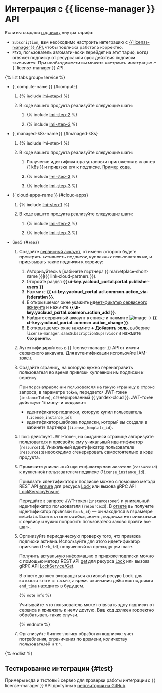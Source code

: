 # Интеграция с {{ license-manager }} API

Если вы создали [подписку](../concepts/subscription.md) внутри тарифа:
* `Subscription`, вам необходимо настроить интеграцию с [{{ license-manager }} API](../license-manager/api-ref/index.md), чтобы подписка работала корректно.
* `PAYG`, пользователь автоматически перейдет на этот тариф, когда отвяжет подписку от ресурса или срок действия подписки закончится. При необходимости вы можете настроить интеграцию с {{ license-manager }} API.

{% list tabs group=service %}

- {{ compute-name }} {#compute}

    1. {% include [lmi-step-1](../../_includes/marketplace/lmi-step-1.md) %}

    1. В коде вашего продукта реализуйте следующие шаги:

        1. {% include [lmi-step-2](../../_includes/marketplace/lmi-step-2.md) %}

        1. {% include [lmi-step-3](../../_includes/marketplace/lmi-step-3.md) %}

- {{ managed-k8s-name }} {#managed-k8s}

    1. {% include [lmi-step-1](../../_includes/marketplace/lmi-step-1.md) %}

    1. В коде вашего продукта реализуйте следующие шаги:

        1. Получение идентификатора установки приложения в кластер {{ k8s }} и привязка его к подписке. [Пример кода](https://github.com/yandex-cloud-examples/yc-marketplace-k8s-check-licenses/tree/main).

        1. {% include [lmi-step-2](../../_includes/marketplace/lmi-step-2.md) %}

        1. {% include [lmi-step-3](../../_includes/marketplace/lmi-step-3.md) %}

- {{ cloud-apps-name }} {#cloud-apps}

    1. {% include [lmi-step-1](../../_includes/marketplace/lmi-step-1.md) %}

    1. В коде вашего продукта реализуйте следующие шаги:

        1. {% include [lmi-step-2](../../_includes/marketplace/lmi-step-2.md) %}

        1. {% include [lmi-step-3](../../_includes/marketplace/lmi-step-3.md) %}

- SaaS {#saas}
    
    1. Создайте [сервисный аккаунт](../../iam/operations/sa/create.md), от имени которого будете проверять активность подписок, купленных пользователями, и привязывать такие подписки к сервису:
        1. Авторизуйтесь в [кабинете партнера {{ marketplace-short-name }}]({{ link-cloud-partners }}).
        1. Откройте раздел **{{ ui-key.yacloud_portal.portal.publisher-users }}**.
        1. Нажмите **{{ ui-key.yacloud_portal.acl.common.action_via-federation }}**.
        1. В открывшемся окне укажите [идентификатор сервисного аккаунта](../../iam/operations/sa/get-id.md) и нажмите **{{ ui-key.yacloud_portal.common.action_add }}**.
        1. Найдите сервисный аккаунт в списке и нажмите ![image](../../_assets/marketplace/three_dots.png) → **{{ ui-key.yacloud_portal.common.action_change }}**.
        1. В открывшемся окне нажмите **+ Добавить роль**, выберите `license-manager.saasSubscriptionSupervisor` и нажмите **Сохранить**.
    
    1. Аутентифицируйтесь в {{ license-manager }} API от имени сервисного аккаунта. Для аутентификации используйте [IAM-токен](../../iam/concepts/authorization/iam-token.md).

    1. Создайте страницу, на которую нужно перенаправить пользователя во время привязки купленной им подписки к сервису.

        При перенаправлении пользователя на такую страницу в строке запроса, в параметре `token`, передается JWT-токен (`instanceToken`), сгенерированный {{ yandex-cloud }}. JWT-токен действует 15 минут и содержит:
        * идентификатор подписки, которую купил пользователь (`license_instance_id`);
        * идентификатор шаблона подписки, который вы создали в кабинете партнера (`license_template_id`).

    1. Пока действует JWT-токен, на созданной странице авторизуйте пользователя и присвойте ему уникальный идентификатор (`resourceId`). Уникальный идентификатор пользователя (`resourceId`) необходимо сгенерировать самостоятельно в коде продукта.

    1. Привяжите уникальный идентификатор пользователя (`resourceId`) к купленной пользователем подписке (`license_instance_id`).

        Привязать идентификатор к подписке можно с помощью метода REST API [ensure](../license-manager/saas/api-ref/Lock/ensure.md) для ресурса [Lock](../license-manager/saas/api-ref/Lock/index.md) или вызова gRPC API [LockService/Ensure](../license-manager/saas/api-ref/grpc/Lock/ensure.md).

        Передайте в запросе JWT-токен (`instanceToken`) и уникальный идентификатор пользователя (`resourceId`). В [ответе](../license-manager/saas/api-ref/Lock/ensure.md#yandex.cloud.operation.Operation) вы получите идентификатор привязки (`lock_id`) — он находится в параметре `metadata`. Если в ответе ошибка, значит, подписка не привязалась к сервису и нужно попросить пользователя заново пройти все шаги.

    1. Организуйте периодическую проверку того, что привязка подписки активна. Используйте для этого идентификатор привязки (`lock_id`), полученный на предыдущем шаге.

       Получить актуальную информацию о привязке подписки можно с помощью метода REST API [get](../license-manager/saas/api-ref/Lock/get.md) для ресурса [Lock](../license-manager/saas/api-ref/Lock/index.md) или вызова gRPC API [LockService/Get](../license-manager/saas/api-ref/grpc/Lock/get.md).

       В ответе должен возвращаться активный ресурс Lock, для которого `state = LOCKED`, а время окончания действия подписки `end_time` находится в будущем.

       {% note info %}

       Учитывайте, что пользователь может отвязать одну подписку от сервиса и привязать к нему другую. Ваш код должен корректно обрабатывать такие случаи.

       {% endnote %}

    1. Организуйте бизнес-логику обработки подписок: учет потребления, ограничения по времени, количеству пользователей и т.п.

{% endlist %}

## Тестирование интеграции {#test}

Примеры кода и тестовый сервер для проверки работы интеграции с {{ license-manager }} API доступны в [репозитории на GitHub](https://github.com/yandex-cloud-examples/yc-marketplace-api-usage-examples/blob/main/licensemanager/README.md).
